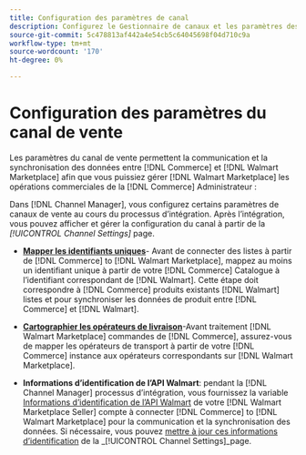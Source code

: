 ```yaml
---
title: Configuration des paramètres de canal
description: Configurez le Gestionnaire de canaux et les paramètres des canaux de vente pour l’authentification, mappez les attributs de catalogue et les opérateurs de livraison requis pour coordonner les opérations de vente entre [!DNL Commerce] et le [!DNL Walmart Marketplace].
source-git-commit: 5c478813af442a4e54cb5c64045698f04d710c9a
workflow-type: tm+mt
source-wordcount: '170'
ht-degree: 0%

---
```



# Configuration des paramètres du canal de vente

Les paramètres du canal de vente permettent la communication et la synchronisation des données entre [!DNL Commerce] et [!DNL Walmart Marketplace] afin que vous puissiez gérer [!DNL Walmart Marketplace] les opérations commerciales de la [!DNL Commerce] Administrateur :

Dans [!DNL Channel Manager], vous configurez certains paramètres de canaux de vente au cours du processus d’intégration. Après l’intégration, vous pouvez afficher et gérer la configuration du canal à partir de la *[!UICONTROL Channel Settings]* page.

- **[Mapper les identifiants uniques](map-catalog-attributes.md)**- Avant de connecter des listes à partir de [!DNL Commerce] to [!DNL Walmart Marketplace], mappez au moins un identifiant unique à partir de votre [!DNL Commerce] Catalogue à l’identifiant correspondant de [!DNL Walmart]. Cette étape doit correspondre à [!DNL Commerce] produits existants [!DNL Walmart] listes et pour synchroniser les données de produit entre [!DNL Commerce] et [!DNL Walmart].

- **[Cartographier les opérateurs de livraison](map-shipping-carriers.md)**-Avant traitement [!DNL Walmart Marketplace] commandes de [!DNL Commerce], assurez-vous de mapper les opérateurs de transport à partir de votre [!DNL Commerce] instance aux opérateurs correspondants sur [!DNL Walmart Marketplace].

- **Informations d’identification de l’API Walmart**: pendant la [!DNL Channel Manager] processus d’intégration, vous fournissez la variable [Informations d’identification de l’API Walmart](walmart-requirements.md#generate-a-walmart-marketplace-production-api-key) de votre [!DNL Walmart Marketplace Seller] compte à connecter [!DNL Commerce] to [!DNL Walmart Marketplace] pour la communication et la synchronisation des données. Si nécessaire, vous pouvez [mettre à jour ces informations d’identification](manage-wmt-connection.md) de la _[!UICONTROL Channel Settings]_page.
